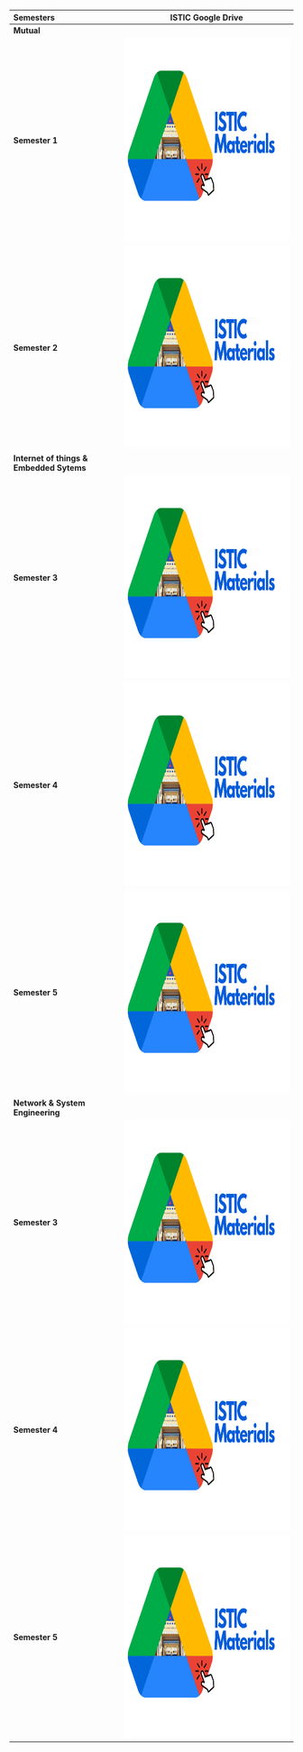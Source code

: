 <br>
<br>
<br>

| Semesters             |          ISTIC Google Drive                  |  
|:--------                              |:--------:                    | 
| **Mutual**                                                                                                                                                   |   
| **Semester 1**                         |      [<img src="images/Drive/redesign.png" alt="Wait for it!" width="500" height="360">](https://drive.google.com/)                        |      
| **Semester 2**                        |       [<img src="images/Drive/redesign.png" alt="Wait for it!"  width="500" height="360">](https://drive.google.com/)                        |      
| **Internet of things & Embedded Sytems**                                            |   
| **Semester 3**                         |      [<img src="images/Drive/redesign.png" alt="Wait for it!"  width="500" height="360">](https://drive.google.com/)                        |      
| **Semester 4**                        |       [<img src="images/Drive/redesign.png" alt="Wait for it!"  width="500" height="360">](https://drive.google.com/)                        |   
| **Semester 5**                        |     [<img src="images/Drive/redesign.png" alt="Wait for it!" width="500" height="360">](https://drive.google.com/)                          | 
| **Network & System Engineering**                                                                                                                              |   
| **Semester 3**                         |      [<img src="images/Drive/redesign.png" alt="Wait for it!"  width="500" height="360">](https://drive.google.com/)                        |      
| **Semester 4**                        |          [<img src="images/Drive/redesign.png" alt="Wait for it!"  width="500" height="360">](https://drive.google.com/)                     |   
| **Semester 5**                        |     [<img src="images/Drive/redesign.png" alt="Wait for it!"  width="500" height="360">](https://drive.google.com/)                          |     

